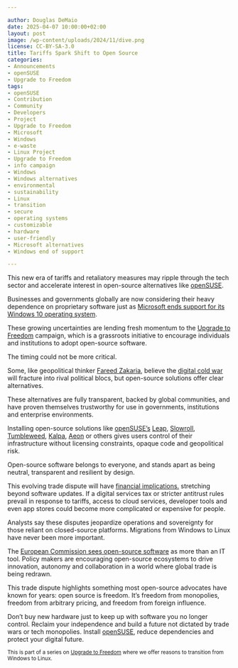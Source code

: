 ```yaml
---

author: Douglas DeMaio
date: 2025-04-07 10:00:00+02:00
layout: post
image: /wp-content/uploads/2024/11/dive.png
license: CC-BY-SA-3.0
title: Tariffs Spark Shift to Open Source
categories:
- Announcements
- openSUSE
- Upgrade to Freedom
tags:
- openSUSE
- Contribution
- Community
- Developers
- Project
- Upgrade to Freedom
- Microsoft
- Windows
- e-waste
- Linux Project
- Upgrade to Freedom 
- info campaign
- Windows
- Windows alternatives
- environmental 
- sustainability
- Linux 
- transition
- secure 
- operating systems 
- customizable 
- hardware
- user-friendly 
- Microsoft alternatives
- Windows end of support

---
```



This new era of tariffs and retaliatory measures may ripple through the tech sector and accelerate interest in open-source alternatives like [openSUSE](https://get.opensuse.org/).

Businesses and governments globally are now considering their heavy dependence on proprietary software just as [Microsoft ends support for its Windows 10 operating system](https://news.opensuse.org/2024/11/26/transition-from-windows-step-by-step/).

These growing uncertainties are lending fresh momentum to the [Upgrade to Freedom](https://news.opensuse.org/category/upgrade-to-freedom) campaign, which is a grassroots initiative to encourage individuals and institutions to adopt open-source software. 

The timing could not be more critical.

Some, like geopolitical thinker [Fareed Zakaria](https://en.wikipedia.org/wiki/Fareed_Zakaria), believe the [digital cold war](https://hbr.org/2023/09/ai-and-the-new-digital-cold-war) will fracture
into rival political blocs, but open-source solutions offer clear alternatives. 

These alternatives are fully transparent, backed by global communities, and have proven themselves trustworthy for use in governments, institutions and enterprise environments.

Installing open-source solutions like [openSUSE’s](https://get.opensuse.org/) [Leap](https://get.opensuse.org/leap/), [Slowroll](https://en.opensuse.org/Portal:Slowroll), [Tumbleweed](https://get.opensuse.org/tumbleweed/), [Kalpa](https://kalpadesktop.org/), [Aeon](https://aeondesktop.org) or others gives users control of their infrastructure without licensing constraints, opaque code and geopolitical risk.

Open-source software belongs to everyone, and stands apart as being neutral, transparent and resilient by design.

This evolving trade dispute will have [financial implications.](https://news.opensuse.org/2025/03/21/choose-freedom-not-trailware/) stretching beyond software updates. If a digital services tax or stricter antitrust rules prevail in response to tariffs, access to cloud services, developer tools and even app stores could become more complicated or expensive for people. 

Analysts say these disputes jeopardize operations and sovereignty for those reliant on closed-source platforms. Migrations from Windows to Linux have never been more important.

The [European Commission sees open-source software](https://commission.europa.eu/about/departments-and-executive-agencies/digital-services/open-source-software-strategy_en) as more than an IT tool. Policy makers are encouraging open-source ecosystems to drive innovation, autonomy and collaboration in a world where global trade is being redrawn. 

This trade dispute highlights something most open-source advocates have known for years: open source is freedom. It’s freedom from monopolies, freedom from arbitrary pricing, and freedom from foreign influence.

Don’t buy new hardware just to keep up with software you no longer control. Reclaim your independence and build a future not dictated by trade wars or tech monopolies. Install [openSUSE](https://get.opensuse.org/), reduce dependencies and protect your digital future.

<small> This is part of a series on [Upgrade to Freedom](https://news.opensuse.org/category/upgrade-to-freedom) where we offer reasons to transition from Windows to Linux.</small>

<meta name="openSUSE, Open Source, development, Windows 10 end of support, Linux transition, Upgrade to Freedom campaign, Linux distributions, e-waste reduction, hardware sustainability, Ubuntu, Fedora, AlmaLinux, environmental benefits, secure operating systems, customizable Linux, Joanna Murzyn, KDE Akademy, electronic waste, open source, Linux alternatives, computer longevity, user-friendly Linux, live tutorials, ISO installation, Leap, Tumbleweed, Linux gaming, Linux for developers, EU, Euro" content="HTML,CSS,XML,JavaScript">
